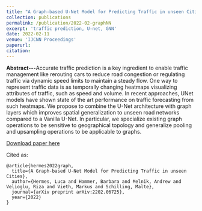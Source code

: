 ```yaml
---
title: "A Graph-based U-Net Model for Predicting Traffic in unseen Cities"
collection: publications
permalink: /publication/2022-02-graphNN
excerpt: 'traffic prediction, U-net, GNN'
date: 2022-02-11
venue: 'IJCNN Proceedings'
paperurl:
citation:
---
```


<b>Abstract---</b>Accurate traffic prediction is a key ingredient to enable traffic management like rerouting cars to 
reduce road congestion or regulating traffic via dynamic speed limits to maintain a steady flow. One way to represent 
traffic data is as temporally changing heatmaps visualizing attributes of traffic, such as speed and volume. In recent 
approaches, UNet models have shown state of the art performance on traffic forecasting from such heatmaps. We propose to
combine the U-Net architecture with graph layers which improves spatial generalization to unseen road networks compared 
to a Vanilla U-Net. In particular, we specialize existing graph operations to be sensitive to geographical topology and 
generalize pooling and upsampling operations to be applicable to graphs.

[Download paper here](https://arxiv.org/pdf/2202.06725.pdf)

Cited as:

```
@article{hermes2022graph,
  title={A Graph-based U-Net Model for Predicting Traffic in unseen Cities},
  author={Hermes, Luca and Hammer, Barbara and Melnik, Andrew and Velioglu, Riza and Vieth, Markus and Schilling, Malte},
  journal={arXiv preprint arXiv:2202.06725},
  year={2022}
}
```
